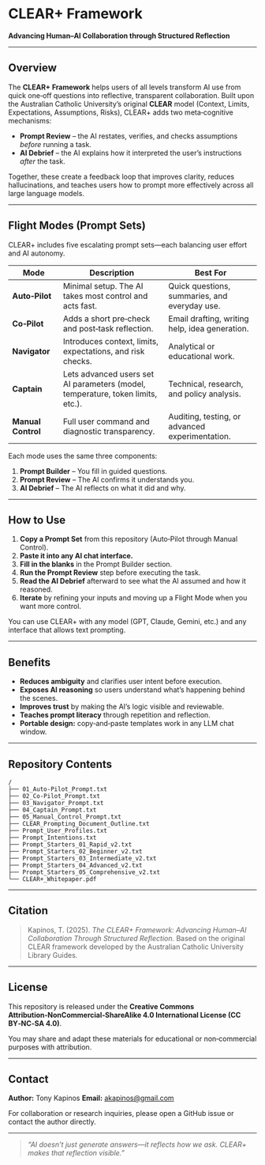 # CLEAR+ Framework

**Advancing Human–AI Collaboration through Structured Reflection**

---

## Overview

The **CLEAR+ Framework** helps users of all levels transform AI use from quick one‑off questions into reflective, transparent collaboration. Built upon the Australian Catholic University’s original **CLEAR** model (Context, Limits, Expectations, Assumptions, Risks), CLEAR+ adds two meta‑cognitive mechanisms:

* **Prompt Review** – the AI restates, verifies, and checks assumptions *before* running a task.
* **AI Debrief** – the AI explains how it interpreted the user’s instructions *after* the task.

Together, these create a feedback loop that improves clarity, reduces hallucinations, and teaches users how to prompt more effectively across all large language models.

---

## Flight Modes (Prompt Sets)

CLEAR+ includes five escalating prompt sets—each balancing user effort and AI autonomy.

| Mode               | Description                                                                     | Best For                                        |
| ------------------ | ------------------------------------------------------------------------------- | ----------------------------------------------- |
| **Auto‑Pilot**     | Minimal setup. The AI takes most control and acts fast.                         | Quick questions, summaries, and everyday use.   |
| **Co‑Pilot**       | Adds a short pre‑check and post‑task reflection.                                | Email drafting, writing help, idea generation.  |
| **Navigator**      | Introduces context, limits, expectations, and risk checks.                      | Analytical or educational work.                 |
| **Captain**        | Lets advanced users set AI parameters (model, temperature, token limits, etc.). | Technical, research, and policy analysis.       |
| **Manual Control** | Full user command and diagnostic transparency.                                  | Auditing, testing, or advanced experimentation. |

Each mode uses the same three components:

1. **Prompt Builder** – You fill in guided questions.
2. **Prompt Review** – The AI confirms it understands you.
3. **AI Debrief** – The AI reflects on what it did and why.

---

## How to Use

1. **Copy a Prompt Set** from this repository (Auto‑Pilot through Manual Control).
2. **Paste it into any AI chat interface.**
3. **Fill in the blanks** in the Prompt Builder section.
4. **Run the Prompt Review** step before executing the task.
5. **Read the AI Debrief** afterward to see what the AI assumed and how it reasoned.
6. **Iterate** by refining your inputs and moving up a Flight Mode when you want more control.

You can use CLEAR+ with any model (GPT, Claude, Gemini, etc.) and any interface that allows text prompting.

---

## Benefits

* **Reduces ambiguity** and clarifies user intent before execution.
* **Exposes AI reasoning** so users understand what’s happening behind the scenes.
* **Improves trust** by making the AI’s logic visible and reviewable.
* **Teaches prompt literacy** through repetition and reflection.
* **Portable design:** copy‑and‑paste templates work in any LLM chat window.

---

## Repository Contents

```
/
├── 01_Auto‑Pilot_Prompt.txt
├── 02_Co‑Pilot_Prompt.txt
├── 03_Navigator_Prompt.txt
├── 04_Captain_Prompt.txt
├── 05_Manual_Control_Prompt.txt
├── CLEAR_Prompting_Document_Outline.txt
├── Prompt_User_Profiles.txt
├── Prompt_Intentions.txt
├── Prompt_Starters_01_Rapid_v2.txt
├── Prompt_Starters_02_Beginner_v2.txt
├── Prompt_Starters_03_Intermediate_v2.txt
├── Prompt_Starters_04_Advanced_v2.txt
├── Prompt_Starters_05_Comprehensive_v2.txt
└── CLEAR+_Whitepaper.pdf
```

---

## Citation

> Kapinos, T. (2025). *The CLEAR+ Framework: Advancing Human–AI Collaboration Through Structured Reflection.* Based on the original CLEAR framework developed by the Australian Catholic University Library Guides.

---

## License

This repository is released under the **Creative Commons Attribution‑NonCommercial‑ShareAlike 4.0 International License (CC BY‑NC‑SA 4.0)**.

You may share and adapt these materials for educational or non‑commercial purposes with attribution.

---

## Contact

**Author:** Tony Kapinos
**Email:** akapinos@gmail.com

For collaboration or research inquiries, please open a GitHub issue or contact the author directly.

---

> *“AI doesn’t just generate answers—it reflects how we ask. CLEAR+ makes that reflection visible.”*
